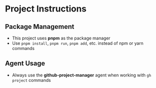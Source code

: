 # Project Instructions

## Package Management

- This project uses **pnpm** as the package manager
- Use `pnpm install`, `pnpm run`, `pnpm add`, etc. instead of npm or yarn commands

## Agent Usage

- Always use the **github-project-manager** agent when working with `gh project` commands
